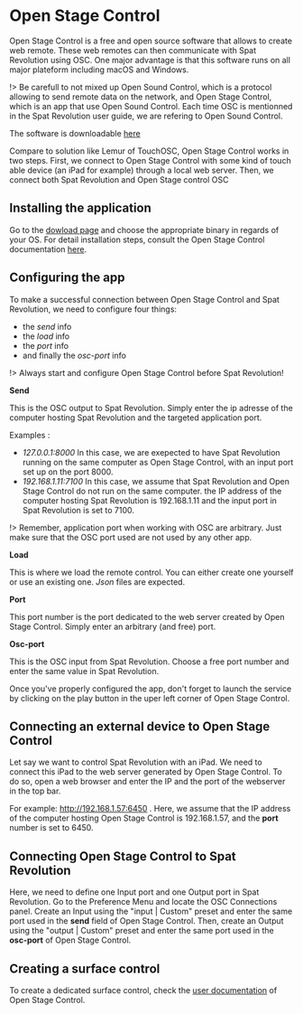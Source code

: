 # Open Stage Control

Open Stage Control is a free and open source software that allows to create web remote. These web remotes can then communicate with Spat Revolution using OSC. One major advantage is that this software runs on all major plateform including macOS and Windows.

!> Be carefull to not mixed up Open Sound Control, which is a protocol allowing to send remote data on the network, and Open Stage Control, which is an app that use Open Sound Control. Each time OSC is mentionned in the Spat Revolution user guide, we are refering to Open Sound Control.

The software is downloadable [here](https://openstagecontrol.ammd.net/)

Compare to solution like Lemur of TouchOSC, Open Stage Control works in two steps. First, we connect to Open Stage Control with some kind of touch able device (an iPad for example) through a local web server. Then, we connect both Spat Revolution and Open Stage control OSC

## Installing the application

Go to the [dowload page](https://openstagecontrol.ammd.net/download) and choose the appropriate binary in regards of your OS. For detail installation steps, consult the Open Stage Control documentation [here](https://openstagecontrol.ammd.net/docs/getting-started/introduction/).

## Configuring the app

To make a successful connection between Open Stage Control and Spat Revolution, we need to configure four things:

+ the *send* info
+ the *load* info
+ the *port* info
+ and finally the *osc-port* info

!> Always start and configure Open Stage Control before Spat Revolution!

**Send**

This is the OSC output to Spat Revolution. Simply enter the ip adresse of the computer hosting Spat Revolution and the targeted application port.

Examples :

+ *127.0.0.1:8000* In this case, we are exepected to have Spat Revolution running on the same computer as Open Stage Control, with an input port set up on the port 8000.
+ *192.168.1.11:7100* In this case, we assume that Spat Revolution and Open Stage Control do not run on the same computer. the IP address of the computer hosting Spat Revolution is 192.168.1.11 and the input port in Spat Revolution is set to 7100.

!> Remember, application port when working with OSC are arbitrary. Just make sure that the OSC port used are not used by any other app.

**Load**

This is where we load the remote control. You can either create one yourself or use an existing one. *Json* files are expected.

**Port**

This port number is the port dedicated to the web server created by Open Stage Control. Simply enter an arbitrary (and free) port.

**Osc-port**

This is the OSC input from Spat Revolution. Choose a free port number and enter the same value in Spat Revolution.

Once you've properly configured the app, don't forget to launch the service by clicking on the play button in the uper left corner of Open Stage Control.

## Connecting an external device to Open Stage Control

Let say we want to control Spat Revolution with an iPad. We need to connect this iPad to the web server generated by Open Stage Control. To do so, open a web browser and enter the IP and the port of the webserver in the top bar.

For example: http://192.168.1.57:6450 . Here, we assume that the IP address of the computer hosting Open Stage Control is 192.168.1.57, and the **port** number is set to 6450.

## Connecting Open Stage Control to Spat Revolution

Here, we need to define one Input port and one Output port in Spat Revolution. Go to the Preference Menu and locate the OSC Connections panel. Create an Input using the "input | Custom" preset and enter the same port used in the **send** field of Open Stage Control. Then, create an Output using the "output | Custom" preset and enter the same port used in the **osc-port** of Open Stage Control.

## Creating a surface control

To create a dedicated surface control, check the [user documentation]() of Open Stage Control.